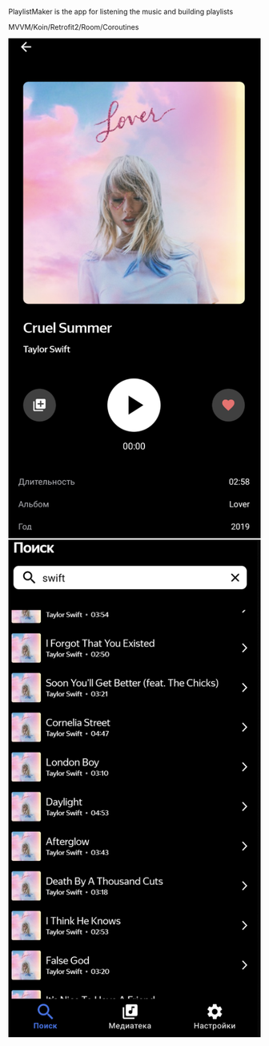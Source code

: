 PlaylistMaker is the app for listening the music and building playlists


MVVM/Koin/Retrofit2/Room/Coroutines

<img src="https://github.com/mvrlrd/PlaylistMaker-YP/blob/master/Снимок%20экрана%202023-07-05%20в%2020.21.54.png"><img src="https://github.com/mvrlrd/PlaylistMaker-YP/blob/master/Снимок%20экрана%202023-07-05%20в%2020.22.10.png">

